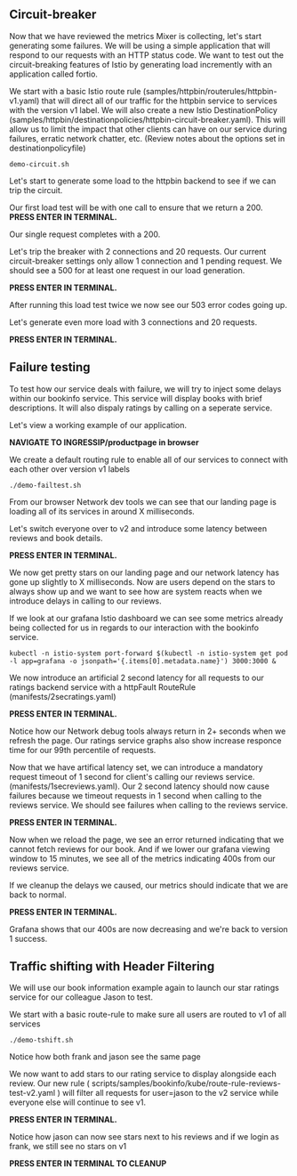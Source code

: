 ## Circuit-breaker

Now that we have reviewed the metrics Mixer is collecting, let's start generating some failures. 
We will be using a simple application that will respond to our requests with an HTTP status code.
We want to test out the circuit-breaking features of Istio by generating load incremently with an application called fortio.

We start with a basic Istio route rule (samples/httpbin/routerules/httpbin-v1.yaml) that will direct all of our traffic for the httpbin service to services with the version v1 label. 
We will also create a new Istio DestinationPolicy (samples/httpbin/destinationpolicies/httpbin-circuit-breaker.yaml). This will allow us to limit the impact that other clients can have on our service during failures, erratic network chatter, etc. (Review notes about the options set in destinationpolicyfile)

```shell
demo-circuit.sh
```

Let's start to generate some load to the httpbin backend to see if we can trip the circuit.

Our first load test will be with one call to ensure that we return a 200.
<b>PRESS ENTER IN TERMINAL.</b>

Our single request completes with a 200.

Let's trip the breaker with 2 connections and 20 requests. Our current circuit-breaker settings only allow 1 connection and 1 pending request. We should see a 500 for at least one request in our load generation.

<b>PRESS ENTER IN TERMINAL.</b>

After running this load test twice we now see our 503 error codes going up. 

Let's generate even more load with 3 connections and 20 requests.

<b>PRESS ENTER IN TERMINAL.</b>

## Failure testing

To test how our service deals with failure, we will try to inject some delays within our bookinfo service. This service will display books with brief descriptions. It will also dispaly ratings by calling on a seperate service.

Let's view a working example of our application. 

<b>NAVIGATE TO INGRESSIP/productpage in browser</b>

We create a default routing rule to enable all of our services to connect with each other over version v1 labels
```shell
./demo-failtest.sh
```

From our browser Network dev tools we can see that our landing page is loading all of its services in around X milliseconds.

Let's switch everyone over to v2 and introduce some latency between reviews and book details.

<b>PRESS ENTER IN TERMINAL.</b>

We now get pretty stars on our landing page and our network latency has gone up slightly to X milliseconds. Now are users depend on the stars to always show up and we want to see how are system reacts when we introduce delays in calling to our reviews.

If we look at our grafana Istio dashboard we can see some metrics already being collected for us in regards to our interaction with the bookinfo service.

```shell
kubectl -n istio-system port-forward $(kubectl -n istio-system get pod -l app=grafana -o jsonpath='{.items[0].metadata.name}') 3000:3000 &
```

We now introduce an artificial 2 second latency for all requests to our ratings backend service with a httpFault RouteRule
(manifests/2secratings.yaml)

<b>PRESS ENTER IN TERMINAL.</b>

Notice how our Network debug tools always return in 2+ seconds when we refresh the page. Our ratings service graphs also show increase responce time for our 99th percentile of requests.

Now that we have artifical latency set, we can introduce a mandatory request timeout of 1 second for client's calling our reviews service. (manifests/1secreviews.yaml). Our 2 second latency should now cause failures because we timeout requests in 1 second when calling to the reviews service. We should see failures when calling to the reviews service.

<b>PRESS ENTER IN TERMINAL.</b>

Now when we reload the page, we see an error returned indicating that we cannot fetch reviews for our book. And if we lower our grafana viewing window to 15 minutes, we see all of the metrics indicating 400s from our reviews service.

If we cleanup the delays we caused, our metrics should indicate that we are back to normal.

<b>PRESS ENTER IN TERMINAL.</b>

Grafana shows that our 400s are now decreasing and we're back to version 1 success.

## Traffic shifting with Header Filtering

We will use our book information example again to launch our star ratings service for our colleague Jason to test.

We start with a basic route-rule to make sure all users are routed to v1 of all services

```shell
./demo-tshift.sh
```

Notice how both frank and jason see the same page

We now want to add stars to our rating service to display alongside each review.
Our new rule ( scripts/samples/bookinfo/kube/route-rule-reviews-test-v2.yaml ) will filter all requests for user=jason to the v2 service while everyone else will continue to see v1. 

<b>PRESS ENTER IN TERMINAL.</b>

Notice how jason can now see stars next to his reviews and if we login as frank, we still see no stars on v1

<b>PRESS ENTER IN TERMINAL TO CLEANUP</b>


